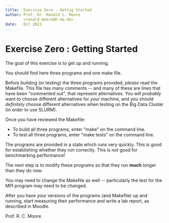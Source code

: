 ```yaml
---
title:  Exercise Zero - Gettig Started
author: Prof. Dr. Ronald C. Moore 
        <ronald.moore@h-da.de>
date:   Oct 2021
...
```





Exercise Zero : Getting Started
===============================

The goal of this exercise is to get up and running. 

You should find here three programs and one make file.

Before building (or testing) the three programs provided, _please_ read the Makefile. 
This file has many comments -- and many of these are lines that have been "commented out",
that represent alternatives. 
You will _probably_ want to choose different alternatives for _your_ machine, 
and you should _definitely_ choose different alternatives when testing on the Big Data Cluster 
(in order to use SLURM).

Once you have reviewed the Makefile:

  *  To build all three programs, enter "make" on the command line.
  *  To test all three programs, enter "make tests" on the command line.

The programs are provided in a state which runs very quickly. 
This is good for establishing whether they run correctly. 
This is _not_ good for benchmarking performance!

The next step is to modify these programs so that they run **much** longer than they do now.

You may need to change the Makefile as well -- particularly the test for the MPI program may need to be changed.

After you have your versions of the programs (and Makefile) up and running, start measuring their performance and write a lab report, as described in Moodle. 

Prof. R. C. Moore